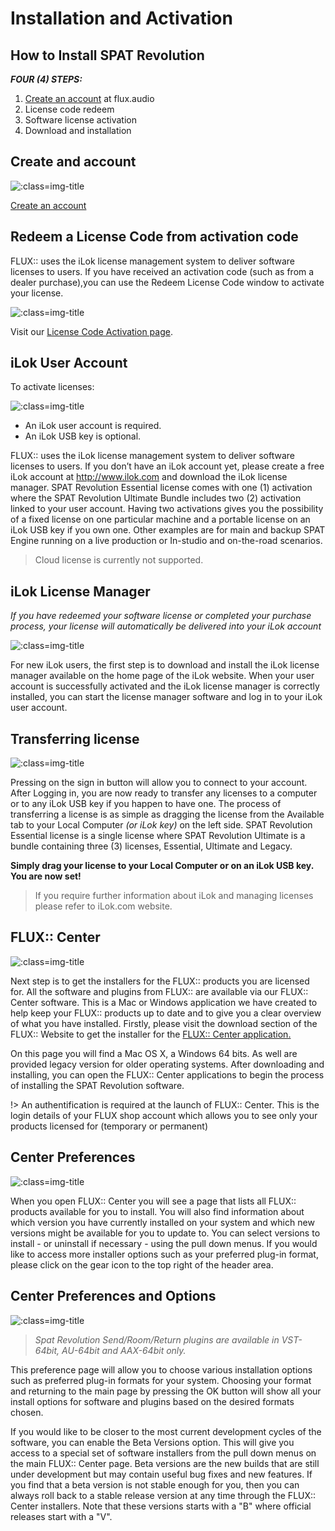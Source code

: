 # Installation and Activation
## How to Install SPAT Revolution

***FOUR (4) STEPS:***

1. [Create an account](https://shop.flux.audio/en_US/login "") at flux.audio
1. License code redeem
1. Software license activation
1. Download and installation

## Create and account
![](https://media.githubusercontent.com/media/FLUX-SE/doc_images/main/FLUX/Account/Create.png ':class=img-title')


[Create an account](https://shop.flux.audio/en_US/login "")


## Redeem a License Code from activation code
FLUX:: uses the iLok license management system to deliver software licenses to users. If you have received an activation code (such as from a dealer purchase),you can use the Redeem License Code window to activate your license.


![](https://media.githubusercontent.com/media/FLUX-SE/doc_images/main/FLUX/Account/RedeemLicense.png ':class=img-title')

Visit our [License Code Activation page](https://shop.flux.audio/en_US/account/licence_code_redeem "").

## iLok User Account

To activate licenses:

![](https://media.githubusercontent.com/media/FLUX-SE/doc_images/main/FLUX/Generic/IlokLogo.png ':class=img-title')

- An iLok user account is required.
- An iLok USB key is optional.

FLUX:: uses the iLok license management system to deliver software licenses to users. If you don’t have an iLok account yet, please create a free iLok account at http://www.ilok.com and download the iLok license manager. SPAT Revolution Essential license comes with one (1) activation where the SPAT Revolution Ultimate Bundle includes two (2) activation linked to your user account. Having two activations gives you the possibility of a fixed license on one particular machine and a portable license on an iLok USB key if you own one. Other examples are for main and backup SPAT Engine running on a live production or In-studio and on-the-road scenarios.

> Cloud license is currently not supported.

## iLok License Manager
*If you have redeemed your software license or completed your purchase process, your license will automatically be delivered into your iLok account*

![](https://media.githubusercontent.com/media/FLUX-SE/doc_images/main/FLUX/Generic/IlokManager.jpg ':class=img-title')

For new iLok users, the first step is to download and install the iLok license manager available on the home page of the iLok website. When your user account is successfully activated and the iLok license manager is correctly installed, you can start the license manager software and log in to your iLok user account.

## Transferring license

![](https://media.githubusercontent.com/media/FLUX-SE/doc_images/main/FLUX/Generic/iLokManagerTransfer.jpg ':class=img-title')

Pressing on the sign in button will allow you to connect to your account. After Logging in, you are now ready to transfer any licenses to a computer or to any iLok USB key if you happen to have one. The process of transferring a license is as simple as dragging the license from the Available tab to your Local Computer *(or iLok key)* on the left side. SPAT Revolution Essential license is a single license where SPAT Revolution Ultimate is a bundle containing three (3) licenses, Essential, Ultimate and Legacy.

**Simply drag your license to your Local Computer or on an iLok USB key. You are now set!**

> If you require further information about iLok and managing licenses please refer to iLok.com website.

## FLUX:: Center
![](https://media.githubusercontent.com/media/FLUX-SE/doc_images/main/Center/Generic/Page.png ':class=img-title')

Next step is to get the installers for the FLUX:: products you are licensed for. All the software and plugins from FLUX:: are available via our FLUX:: Center software. This is a Mac or Windows application we have created to help keep your FLUX:: products up to date and to give you a clear overview of what you have installed. Firstly, please visit the download section of the FLUX:: Website to get the installer for the [FLUX:: Center application.
](https://flux.audio/download/)

On this page you will find a Mac OS X, a Windows 64 bits. As well are provided legacy version for older operating systems. After downloading and installing, you can open the FLUX:: Center applications to begin the process of installing the SPAT Revolution software.

!> An authentification is required at the launch of FLUX:: Center. This is the login details of your FLUX shop account which allows you to see only your products licensed for (temporary or permanent)

## Center Preferences

![](https://media.githubusercontent.com/media/FLUX-SE/doc_images/main/Center/Generic/TopBar.jpg ':class=img-title')

When you open FLUX:: Center you will see a page that lists all FLUX:: products available for you to install. You will also find information about which version you have currently installed on your system and which new versions might be available for you to update to. You can select versions to install - or uninstall if necessary - using the pull down menus. If you would like to access more installer options such as your preferred plug-in format, please click on the gear icon to the top right of the header area.

## Center Preferences and Options
![](https://media.githubusercontent.com/media/FLUX-SE/doc_images/main/Center/Generic/Preferences.jpg ':class=img-title')
> *Spat Revolution Send/Room/Return plugins are available in VST-64bit, AU-64bit and AAX-64bit only.*

This preference page will allow you to choose various installation options such as preferred plug-in formats for your system. Choosing your format and returning to the main page by pressing the OK button will show all your install options for software and plugins based on the desired formats chosen.

If you would like to be closer to the most current development cycles of the software, you can enable the Beta Versions option. This will give you access to a special set of software installers from the pull down menus on the main FLUX:: Center page. Beta versions are the new builds that are still under development but may contain useful bug fixes and new features. If you find that a beta version is not stable enough for you, then you can always roll back to a stable release version at any time through the FLUX:: Center installers. Note that these versions starts with a "B" where official releases start with a "V".
